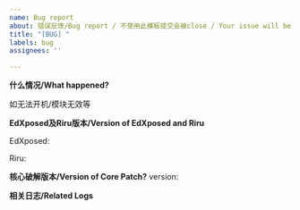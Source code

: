 ```yaml
---
name: Bug report
about: 错误反馈/Bug report / 不使用此模板提交会被close / Your issue will be close if not following this template
title: "[BUG] "
labels: bug
assignees: ''

---
```




**什么情况/What happened?**

如无法开机/模块无效等

**EdXposed及Riru版本/Version of EdXposed and Riru**

EdXposed:

Riru:

**核心破解版本/Version of Core Patch?**
version:

**相关日志/Related Logs**


